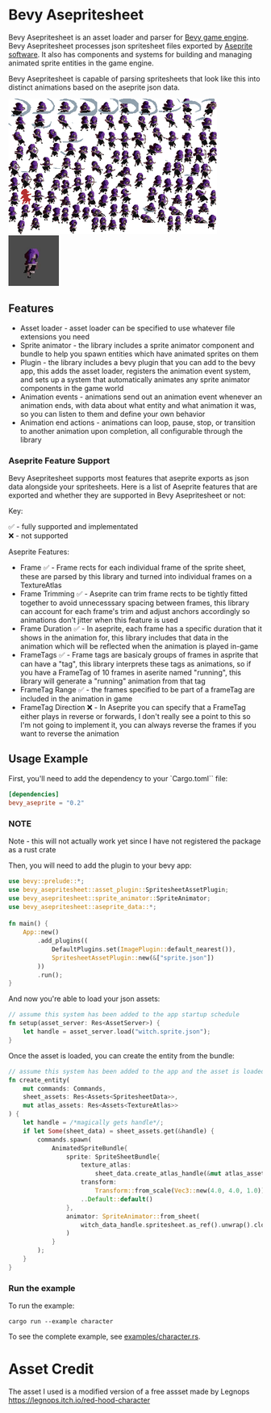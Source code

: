 # Bevy Asepritesheet

Bevy Asepritesheet is an asset loader and parser for 
[Bevy game engine](https://bevyengine.org/). Bevy Asepritesheet processes json 
spritesheet files exported by [Aseprite software](https://www.aseprite.org/).
It also has components and systems for building and managing animated sprite 
entities in the game engine.

Bevy Asepritesheet is capable of parsing spritesheets that look like this into 
distinct animations based on the aseprite json data.

![Spritesheet](/assets/witch.png) ![Animation](/media/example.gif)

## Features

* Asset loader - asset loader can be specified to use whatever file extensions
you need  
* Sprite animator - the library includes a sprite animator component and 
bundle to help you spawn entities which have animated sprites on them  
* Plugin - the library includes a bevy plugin that you can add to the bevy 
app, this adds the asset loader, registers the animation event system, and sets 
up a system that automatically animates any sprite animator components in the 
game world  
* Animation events - animations send out an animation event whenever an 
animation ends, with data about what entity and what animation it was, so you
can listen to them and define your own behavior  
* Animation end actions - animations can loop, pause, stop, or transition to 
another animation upon completion, all configurable through the library

### Aseprite Feature Support

Bevy Asepritesheet supports most features that aseprite exports as json data 
alongside your spritesheets. Here is a list of Aseprite features that are 
exported and whether they are supported in Bevy Asepritesheet or not:

Key:  

✅ - fully supported and implementated  
❌ - not supported  

Aseprite Features:  
* Frame ✅ - Frame rects for each individual frame of the sprite sheet, these 
	are parsed by this library and turned into individual frames on a 
	TextureAtlas  
* Frame Trimming ✅ - Aseprite can trim frame rects to be tightly fitted 
	together to avoid unnecesssary spacing between frames, this library can 
	account for each frame's trim and adjust anchors accordingly so animations 
	don't jitter when this feature is used  
* Frame Duration ✅ - In aseprite, each frame has a specific duration that it
	shows in the animation for, this library includes that data in the animation 
	which will be reflected when the animation is played in-game  
* FrameTags ✅ - Frame tags are basicaly groups of frames in asprite that can 
	have a "tag", this library interprets these tags as animations, so if you 
	have a FrameTag of 10 frames in aserite named "running", this library will
	generate a "running" animation from that tag  
* FrameTag Range ✅ - the frames specified to be part of a frameTag are 
	included in the animation in game
* FrameTag Direction ❌ - In Aseprite you can specify that a FrameTag either 
	plays in reverse or forwards, I don't really see a point to this so I'm not
	going to implement it, you can always reverse the frames if you want to 
	reverse the animation  

## Usage Example

First, you'll need to add the dependency to your `Cargo.toml`` file:  
```toml
[dependencies]
bevy_aseprite = "0.2"
```

### NOTE  
Note - this will not actually work yet since I have not registered the package
as a rust crate

Then, you will need to add the plugin to your bevy app:  
```rs
use bevy::prelude::*;
use bevy_asepritesheet::asset_plugin::SpritesheetAssetPlugin;
use bevy_asepritesheet::sprite_animator::SpriteAnimator;
use bevy_asepritesheet::aseprite_data::*;

fn main() {
	App::new()
        .add_plugins((
            DefaultPlugins.set(ImagePlugin::default_nearest()),
            SpritesheetAssetPlugin::new(&["sprite.json"])
        ))
    	.run();
}
```

And now you're able to load your json assets:  
```rs
// assume this system has been added to the app startup schedule
fn setup(asset_server: Res<AssetServer>) {
	let handle = asset_server.load("witch.sprite.json");
}
```

Once the asset is loaded, you can create the entity from the bundle:
```rs
// assume this system has been added to the app and the asset is loaded
fn create_entity(
	mut commands: Commands, 
	sheet_assets: Res<Assets<SpritesheetData>>,
	mut atlas_assets: Res<Assets<TextureAtlas>>
) {
	let handle = /*magically gets handle*/;
	if let Some(sheet_data) = sheet_assets.get(&handle) {
		commands.spawn(
            AnimatedSpriteBundle{
                sprite: SpriteSheetBundle{
                    texture_atlas: 
						sheet_data.create_atlas_handle(&mut atlas_assets),
                    transform: 
						Transform::from_scale(Vec3::new(4.0, 4.0, 1.0)),
                    ..Default::default()
                },
                animator: SpriteAnimator::from_sheet(
                    witch_data_handle.spritesheet.as_ref().unwrap().clone()
                )
            }
        );
	}
}
```

### Run the example

To run the example:
```
cargo run --example character
```

To see the complete example, see [examples/character.rs](examples/character.rs).

# Asset Credit

The asset I used is a modified version of a free assset made by Legnops  
https://legnops.itch.io/red-hood-character